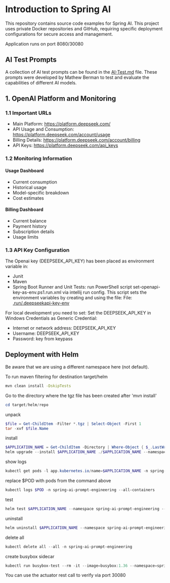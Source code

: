 # Introduction to Spring AI

This repository contains source code examples for Spring AI.
This project uses private Docker repositories and GitHub, requiring specific deployment configurations for secure access and management.

Application runs on port 8080/30080

## AI Test Prompts
A collection of AI test prompts can be found in the [AI-Test.md](AI-Test.md) file. These prompts were developed by Mathew Berman to test and evaluate the capabilities of different AI models.

## 1. OpenAI Platform and Monitoring

### 1.1 Important URLs
- Main Platform: https://platform.deepseek.com/
- API Usage and Consumption: https://platform.deepseek.com/account/usage
- Billing Details: https://platform.deepseek.com/account/billing
- API Keys: https://platform.deepseek.com/api_keys

### 1.2 Monitoring Information
#### Usage Dashboard
- Current consumption
- Historical usage
- Model-specific breakdown
- Cost estimates

#### Billing Dashboard
- Current balance
- Payment history
- Subscription details
- Usage limits

### 1.3 API Key Configuration
The Openai key (DEEPSEEK_API_KEY) has been placed as environment variable in:
* Junit
* Maven
* Spring Boot Runner and Unit Tests: run PowerShell script set-openapi-key-as-env.ps1.run.xml via intellij run config.
  This script sets the environment variables by creating and using the file:
  File: [.run/.deepseekapi-key-env](.run/.deepseekapi-key-env)

For local development you need to set:
Set the DEEPSEEK_API_KEY in Windows Credentials as Generic Credential:
- Internet or network address: DEEPSEEK_API_KEY
- Username: DEEPSEEK_API_KEY
- Password: key from keypass

## Deployment with Helm

Be aware that we are using a different namespace here (not default).

To run maven filtering for destination target/helm
```bash
mvn clean install -DskipTests 
```

Go to the directory where the tgz file has been created after 'mvn install'
```powershell
cd target/helm/repo
```

unpack
```powershell
$file = Get-ChildItem -Filter *.tgz | Select-Object -First 1
tar -xvf $file.Name
```

install
```powershell
$APPLICATION_NAME = Get-ChildItem -Directory | Where-Object { $_.LastWriteTime -ge $file.LastWriteTime } | Select-Object -ExpandProperty Name
helm upgrade --install $APPLICATION_NAME ./$APPLICATION_NAME --namespace spring-ai-prompt-engineering --create-namespace --wait --timeout 8m --debug --render-subchart-notes
```

show logs
```powershell
kubectl get pods -l app.kubernetes.io/name=$APPLICATION_NAME -n spring-ai-prompt-engineering
```
replace $POD with pods from the command above
```powershell
kubectl logs $POD -n spring-ai-prompt-engineering --all-containers
```

test
```powershell
helm test $APPLICATION_NAME --namespace spring-ai-prompt-engineering --logs
```

uninstall
```powershell
helm uninstall $APPLICATION_NAME --namespace spring-ai-prompt-engineering
```

delete all
```powershell
kubectl delete all --all -n spring-ai-prompt-engineering
```

create busybox sidecar
```powershell
kubectl run busybox-test --rm -it --image=busybox:1.36 --namespace=spring-ai-prompt-engineering --command -- sh
```

You can use the actuator rest call to verify via port 30080
